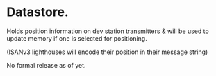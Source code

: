 # Datastore.

Holds position information on dev station transmitters & will be used to update memory if one is selected for positioning.

(ISANv3 lighthouses will encode their position in their message string)

No formal release as of yet.